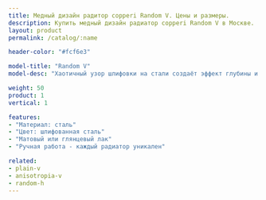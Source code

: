 ```yaml
---
title: Медный дизайн радитор copperi Random V. Цены и размеры.
description: Купить медный дизайн радиатор copperi Random V в Москве.
layout: product
permalink: /catalog/:name

header-color: "#fcf6e3"

model-title: "Random V"
model-desc: "Хаотичный узор шлифовки на стали создаёт эффект глубины и бесконечное количество отблесков. Узор наносится вручную, поэтому каждый радиатор получается уникальным."

weight: 50
product: 1
vertical: 1

features:
- "Материал: сталь"
- "Цвет: шлифованная сталь"
- "Матовый или глянцевый лак"
- "Ручная работа - каждый радиатор уникален"

related:
- plain-v
- anisotropia-v
- random-h
---
```

